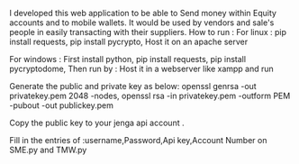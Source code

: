 I developed this web application to be able to Send money within
Equity accounts and to mobile wallets.
It would be used by vendors and sale's people in easily transacting
with their suppliers.
How to run : 
For linux :
pip install requests,
pip install pycrypto,
Host it on an apache server

For windows :
First install python,
pip install requests,
pip install pycryptodome,
Then run by : 
Host it in a webserver like xampp and run

Generate the public and private key as below:
openssl genrsa -out privatekey.pem 2048 -nodes,
openssl rsa -in privatekey.pem -outform PEM -pubout -out publickey.pem

Copy the public key to your jenga api account .

Fill in the entries of :username,Password,Api key,Account Number on SME.py and TMW.py
